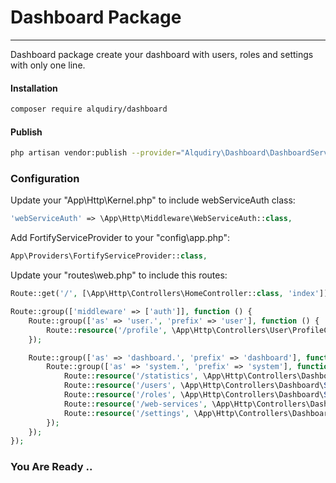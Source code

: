# Dashboard Package
---
Dashboard package create your dashboard with users, roles and settings with only one line.

#### Installation
```bash
composer require alqudiry/dashboard
```

#### Publish 
```bash
php artisan vendor:publish --provider="Alqudiry\Dashboard\DashboardServiceProvider"
```

### Configuration
Update your "App\Http\Kernel.php" to include webServiceAuth class:
```php
'webServiceAuth' => \App\Http\Middleware\WebServiceAuth::class,
```

Add FortifyServiceProvider to your "config\app.php":
```php
App\Providers\FortifyServiceProvider::class,
```
Update your "routes\web.php" to include this routes:
```php
Route::get('/', [\App\Http\Controllers\HomeController::class, 'index'])->name('home');

Route::group(['middleware' => ['auth']], function () {
    Route::group(['as' => 'user.', 'prefix' => 'user'], function () {
        Route::resource('/profile', \App\Http\Controllers\User\ProfileController::class)->only('index', 'store');
    });

    Route::group(['as' => 'dashboard.', 'prefix' => 'dashboard'], function () {
        Route::group(['as' => 'system.', 'prefix' => 'system'], function () {
            Route::resource('/statistics', \App\Http\Controllers\Dashboard\System\StatisticsController::class)->only('index');
            Route::resource('/users', \App\Http\Controllers\Dashboard\System\UsersController::class)->only('index', 'edit', 'update');
            Route::resource('/roles', \App\Http\Controllers\Dashboard\System\RolesController::class)->except('show', 'destroy');
            Route::resource('/web-services', \App\Http\Controllers\Dashboard\System\WebServicesController::class)->except('show', 'destroy');
            Route::resource('/settings', \App\Http\Controllers\Dashboard\System\SettingsController::class)->only('index', 'store');
        });
    });
});
```


### You Are Ready ..
